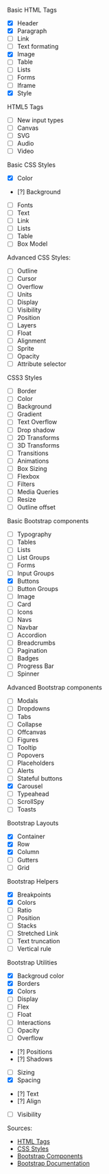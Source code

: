 Basic HTML Tags
- [x] Header
- [x] Paragraph
- [ ] Link
- [ ] Text formating
- [x] Image
- [ ] Table
- [ ] Lists
- [ ] Forms
- [ ] Iframe
- [x] Style

HTML5 Tags
- [ ] New input types
- [ ] Canvas
- [ ] SVG
- [ ] Audio
- [ ] Video

Basic CSS Styles
- [x] Color
- [?] Background
- [ ] Fonts
- [ ] Text
- [ ] Link
- [ ] Lists
- [ ] Table
- [ ] Box Model

Advanced CSS Styles:
- [ ] Outline
- [ ] Cursor
- [ ] Overflow
- [ ] Units
- [ ] Display
- [ ] Visibility
- [ ] Position
- [ ] Layers
- [ ] Float
- [ ] Alignment
- [ ] Sprite
- [ ] Opacity
- [ ] Attribute selector

CSS3 Styles
- [ ] Border
- [ ] Color
- [ ] Background
- [ ] Gradient
- [ ] Text Overflow
- [ ] Drop shadow
- [ ] 2D Transforms
- [ ] 3D Transforms
- [ ] Transitions
- [ ] Animations
- [ ] Box Sizing
- [ ] Flexbox
- [ ] Filters
- [ ] Media Queries
- [ ] Resize
- [ ] Outline offset

Basic Bootstrap components
- [ ] Typography
- [ ] Tables
- [ ] Lists
- [ ] List Groups
- [ ] Forms
- [ ] Input Groups
- [x] Buttons
- [ ] Button Groups
- [ ] Image
- [ ] Card
- [ ] Icons
- [ ] Navs
- [ ] Navbar
- [ ] Accordion
- [ ] Breadcrumbs
- [ ] Pagination
- [ ] Badges
- [ ] Progress Bar
- [ ] Spinner

Advanced Bootstrap components
- [ ] Modals
- [ ] Dropdowns
- [ ] Tabs
- [ ] Collapse
- [ ] Offcanvas
- [ ] Figures
- [ ] Tooltip
- [ ] Popovers
- [ ] Placeholders
- [ ] Alerts
- [ ] Stateful buttons
- [x] Carousel
- [ ] Typeahead
- [ ] ScrollSpy
- [ ] Toasts

Bootstrap Layouts
- [x] Container
- [x] Row
- [x] Column
- [ ] Gutters
- [ ] Grid

Bootstrap Helpers
- [x] Breakpoints
- [x] Colors
- [ ] Ratio
- [ ] Position
- [ ] Stacks
- [ ] Stretched Link
- [ ] Text truncation
- [ ] Vertical rule

Bootstrap Utilities
- [x] Backgroud color
- [x] Borders
- [x] Colors
- [ ] Display
- [ ] Flex
- [ ] Float
- [ ] Interactions
- [ ] Opacity
- [ ] Overflow
- [?] Positions
- [?] Shadows
- [ ] Sizing
- [x] Spacing
- [?] Text
- [?] Align
- [ ] Visibility



Sources:
- [HTML Tags](https://www.tutorialrepublic.com/html-tutorial/)
- [CSS Styles](https://www.tutorialrepublic.com/css-tutorial/)
- [Bootstrap Components](https://www.tutorialrepublic.com/twitter-bootstrap-tutorial/)
- [Bootstrap Documentation](https://getbootstrap.com/docs/5.2/getting-started/introduction/)

